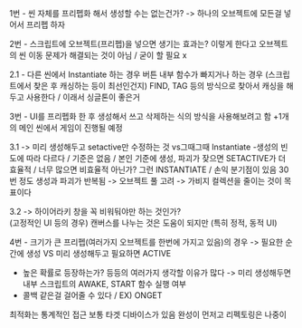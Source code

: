 1번 - 씬 자체를 프리펩화 해서 생성할 수는 없는건가?
-> 하나의 오브젝트에 모든걸 넣어서 프리펩 하자

2번 - 스크립트에 오브젝트(프리펩)을 넣으면 생기는 효과는?
이렇게 한다고 오브젝트의 씬 이동 문제가 해결되는 것이 아님 / 굳이 할 필요 x

2.1 - 다른 씬에서 Instantiate 하는 경우 버튼 내부 함수가 빠지거나 하는 경우 (스크립트에서 찾은 후 캐싱하는 등이 최선인건지)
FIND, TAG 등의 방식으로 찾아서 캐싱을 해두고 사용한다 / 이래서 싱글톤이 좋은거

3번 - UI를 프리펩화 한 후 생성해서 쓰고 삭제하는 식의 방식을 사용해보려고 함
+1개의 메인 씬에서 게임이 진행될 예정


3.1 -> 미리 생성해두고 setactive만 수정하는 것 vs그때그때 Instantiate
-생성의 빈도에 따라 다르다 / 기준은 없음 / 본인 기준에 생성, 파괴가 잦으면 SETACTIVE가 더 효율적 / 너무 많으면 비효율적 아닌가? 그런 INSTANTIATE / 손익 분기점이 있음
30번 정도 생성과 파괴가 반복됨 -> 오브젝트 풀 고려
-> 가비지 컬렉션을 줄이는 것이 목표이다


3.2 -> 하이어라키 창을 꼭 비워둬야만 하는 것인가?  
(고정적인 UI 등의 경우)
캔버스를 나누는 것은 도움이 되지만 (특히 정적, 동적 UI) 


4번 - 크기가 큰 프리펩(여러가지 오브젝트를 한번에 가지고 있음)의 경우 
-> 필요한 순간에 생성 VS 미리 생성해두고 필요하면 ACTIVE
- 높은 확률로 등장하는가? 등등의 여러가지 생각할 이유가 많다
-> 미리 생성해두면 내부 스크립트의 AWAKE, START 함수 실행 여부 
- 콜백 같은걸 걸어줄 수 있다 / EX) ONGET 


최적화는 통계적인 접근
보통 타겟 디바이스가 있음 
완성이 먼저고 리펙토링은 나중이